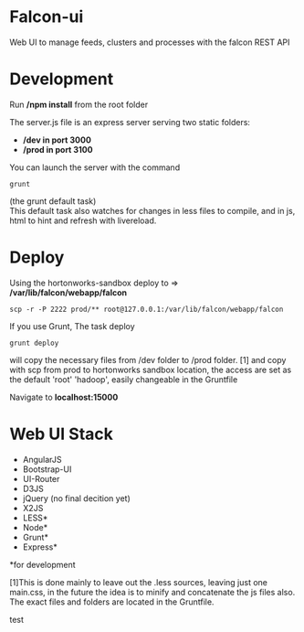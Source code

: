 Falcon-ui
=========

Web UI to manage feeds, clusters and processes with the falcon REST API

Development
===========

Run **/npm install** from the root folder

The server.js file is an express server serving two static folders:

 - **/dev in port 3000**   
 - **/prod in port 3100**

You can launch the server with the command 

    grunt 

(the grunt default task)  
This default task also watches for changes in less files to compile, and in js, html to hint and refresh with livereload. 

Deploy
======


Using the hortonworks-sandbox deploy to => **/var/lib/falcon/webapp/falcon** 

    scp -r -P 2222 prod/** root@127.0.0.1:/var/lib/falcon/webapp/falcon

If you use Grunt, The task deploy 
  
    grunt deploy 

will copy the necessary files from /dev folder to /prod folder. [1] and copy with scp from prod to hortonworks sandbox location, the access are set as the default 'root' 'hadoop', easily changeable in the Gruntfile

  
Navigate to **localhost:15000**

Web UI Stack
===========
 - AngularJS
 - Bootstrap-UI
 - UI-Router
 - D3JS
 - jQuery (no final decition yet)
 - X2JS
 - LESS*
 - Node*
 - Grunt*
 - Express*

 *for development

[1]This is done mainly to leave out the .less sources, leaving just one main.css, in the future the idea is to minify and concatenate the js files also. The exact files and folders are located in the Gruntfile.


test






